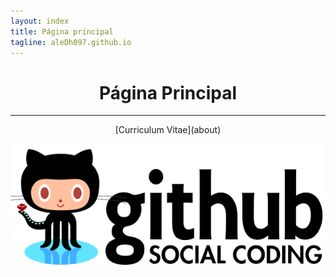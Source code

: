 ```yaml
---
layout: index
title: Página principal
tagline: aleDh097.github.io
---
```


<center> <h1>Página Principal</h1></center>

<center><hr>[Curriculum Vitae](about)</center>

![Portada](static/img/foto2.png "Portada")
